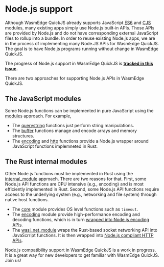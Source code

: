 # Node.js support

Although WasmEdge QuickJS already supports JavaScript [ES6](es6.md) and [CJS](npm.md) modules, many existing apps simply use Node.js built-in APIs. Those APIs are provided by Node.js and do not have corresponding external JavaScript files to rollup into a bundle. In order to reuse existing Node.js apps, we are in the process of implementing many Node.JS APIs for WasmEdge QuickJS. The goal is to have Node.js programs running without change in WasmEdge QuickJS.

The progress of Node.js support in WasmEdge QuickJS is **[tracked in this issue](https://github.com/WasmEdge/WasmEdge/issues/1535).**

There are two approaches for supporting Node.js APIs in WasmEdge QuickJS.

## The JavaScript modules

Some Node.js functions can be implemented in pure JavaScript using the [modules](modules.md) approach. For example, 

* The [querystring](https://github.com/second-state/wasmedge-quickjs/blob/main/modules/querystring.js) functions just perform string manipulations.
* The [buffer](https://github.com/second-state/wasmedge-quickjs/blob/main/modules/buffer.js) functions manage and encode arrays and memory structures.
* The [encoding](https://github.com/second-state/wasmedge-quickjs/blob/main/modules/encoding.js) and [http](https://github.com/second-state/wasmedge-quickjs/blob/main/modules/http.js) functions provide a Node.js wrapper around JavaScript functions implemneted in Rust.

## The Rust internal modules

Other Node.js functions must be implemented in Rust using the [internal_module](rust.md) approach. There are two reasons for that. First, some Node.js API functions are CPU intensive (e.g., encoding) and is most efficiently implemented in Rust. Second, some Node.js API functions require access to the underlying system (e.g., networking and file system) through native host functions.

* The [core](https://github.com/second-state/wasmedge-quickjs/blob/main/src/internal_module/core.rs) module provides OS level functions such as `timeout`.
* The [encoding](https://github.com/second-state/wasmedge-quickjs/blob/main/src/internal_module/encoding.rs) module provide high-performance encoding and decoding functions, which is in turn [wrapped into Node.js encoding APIs](https://github.com/second-state/wasmedge-quickjs/blob/main/modules/encoding.js). 
* The [wasi_net_module](https://github.com/second-state/wasmedge-quickjs/blob/main/src/internal_module/wasi_net_module.rs) wraps the Rust-based socket networking API into JavaScrript functions. It is then wrapped into [Node.js compliant HTTP APIs](https://github.com/second-state/wasmedge-quickjs/blob/main/modules/http.js).

Node.js compatibility support in WasmEdge QuickJS is a work in progress. It is a great way for new developers to get familiar with WasmEdge QuickJS. Join us!
